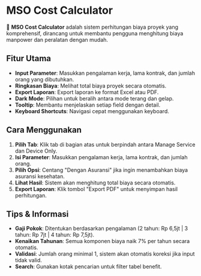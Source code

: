 # MSO Cost Calculator

💼 **MSO Cost Calculator** adalah sistem perhitungan biaya proyek yang komprehensif, dirancang untuk membantu pengguna menghitung biaya manpower dan peralatan dengan mudah.

## Fitur Utama

- **Input Parameter**: Masukkan pengalaman kerja, lama kontrak, dan jumlah orang yang dibutuhkan.
- **Ringkasan Biaya**: Melihat total biaya proyek secara otomatis.
- **Export Laporan**: Export laporan ke format Excel atau PDF.
- **Dark Mode**: Pilihan untuk beralih antara mode terang dan gelap.
- **Tooltip**: Membantu menjelaskan setiap field dengan detail.
- **Keyboard Shortcuts**: Navigasi cepat menggunakan keyboard.

## Cara Menggunakan

1. **Pilih Tab**: Klik tab di bagian atas untuk berpindah antara Manage Service dan Device Only.
2. **Isi Parameter**: Masukkan pengalaman kerja, lama kontrak, dan jumlah orang.
3. **Pilih Opsi**: Centang "Dengan Asuransi" jika ingin menambahkan biaya asuransi kesehatan.
4. **Lihat Hasil**: Sistem akan menghitung total biaya secara otomatis.
5. **Export Laporan**: Klik tombol "Export PDF" untuk menyimpan hasil perhitungan.

## Tips & Informasi

- **Gaji Pokok**: Ditentukan berdasarkan pengalaman (2 tahun: Rp 6,5jt | 3 tahun: Rp 7jt | 4 tahun: Rp 7,5jt).
- **Kenaikan Tahunan**: Semua komponen biaya naik 7% per tahun secara otomatis.
- **Validasi**: Jumlah orang minimal 1, sistem akan otomatis koreksi jika input tidak valid.
- **Search**: Gunakan kotak pencarian untuk filter tabel benefit.
